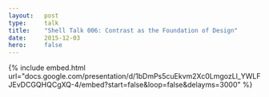 ```yaml
---
layout:   post
type:     talk
title:    "Shell Talk 006: Contrast as the Foundation of Design"
date:     2015-12-03
hero:     false
---
```


{% include embed.html url="docs.google.com/presentation/d/1bDmPs5cuEkvm2Xc0LmgozLl_YWLFJEvDCGQHQCgXQ-4/embed?start=false&loop=false&delayms=3000" %}

